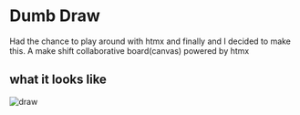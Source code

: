 # Dumb Draw

Had the chance to play around with htmx and finally and I decided to make this.
A make shift collaborative board(canvas) powered by htmx

## what it looks like 

![draw](https://res-console.cloudinary.com/alero/media_explorer_thumbnails/304aaafc8f7adfc97a9c0a6faa9e6265/detailed)
